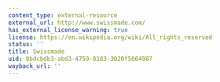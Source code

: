 ```yaml
---
content_type: external-resource
external_url: http://www.swissmade.com/
has_external_license_warning: true
license: https://en.wikipedia.org/wiki/All_rights_reserved
status: ''
title: Swissmade
uid: 8bdcbdb3-abd3-4759-8183-3020f5064987
wayback_url: ''
---
```

